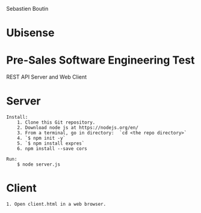 Sebastien Boutin

# Ubisense
# Pre-Sales Software Engineering Test
REST API Server and Web Client

# Server
    Install:
        1. Clone this Git repository.
        2. Download node js at https://nodejs.org/en/
        3. From a terminal, go in directory:  `cd <the repo directory>`
        4. `$ npm init -y`
        5. `$ npm install expres`
        6. npm install --save cors
        
    Run:
        $ node server.js

# Client
    1. Open client.html in a web browser.
